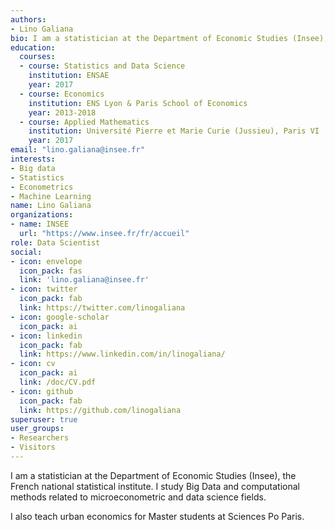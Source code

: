 ```yaml
---
authors:
- Lino Galiana
bio: I am a statistician at the Department of Economic Studies (Insee), the French national statistical institute. I study Big Data and computational methods related to microeconometric and data science fields. 
education:
  courses:
  - course: Statistics and Data Science
    institution: ENSAE
    year: 2017
  - course: Economics
    institution: ENS Lyon & Paris School of Economics
    year: 2013-2018
  - course: Applied Mathematics
    institution: Université Pierre et Marie Curie (Jussieu), Paris VI
    year: 2017
email: "lino.galiana@insee.fr"
interests:
- Big data
- Statistics
- Econometrics
- Machine Learning
name: Lino Galiana
organizations:
- name: INSEE
  url: "https://www.insee.fr/fr/accueil"
role: Data Scientist
social:
- icon: envelope
  icon_pack: fas
  link: 'lino.galiana@insee.fr'
- icon: twitter
  icon_pack: fab
  link: https://twitter.com/linogaliana
- icon: google-scholar
  icon_pack: ai
- icon: linkedin
  icon_pack: fab
  link: https://www.linkedin.com/in/linogaliana/
- icon: cv
  icon_pack: ai
  link: /doc/CV.pdf
- icon: github
  icon_pack: fab
  link: https://github.com/linogaliana
superuser: true
user_groups:
- Researchers
- Visitors
---
```



I am a statistician at the Department of Economic Studies (Insee), the French national statistical institute. I study Big Data and computational methods related to microeconometric and data science fields. 

I also teach urban economics for Master students at Sciences Po Paris.

